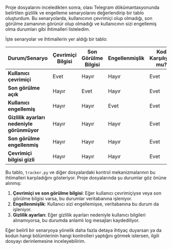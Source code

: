 Proje dosyalarını inceledikten sonra, olası Telegram dökümantasyonunda belirtilen gizlilik ve engelleme senaryolarını değerlendirip bir tablo oluşturdum. Bu senaryolarda, kullanıcının çevrimiçi olup olmadığı, son görülme zamanının görünür olup olmadığı ve kullanıcının sizi engellemiş olma durumları gibi ihtimalleri listeledim.

İşte senaryolar ve ihtimallerin yer aldığı bir tablo:

| **Durum/Senaryo**              | **Çevrimiçi Bilgisi** | **Son Görülme Bilgisi** | **Engellenmişlik** | **Kod Karşılıyor mu?** |
|---------------------------------|-----------------------|-------------------------|--------------------|------------------------|
| **Kullanıcı çevrimiçi**         | Evet                  | Hayır                   | Hayır               | Evet                   |
| **Son görülme açık**            | Hayır                 | Evet                    | Hayır               | Evet                   |
| **Kullanıcı engellemiş**        | Hayır                 | Hayır                   | Evet                | Evet                   |
| **Gizlilik ayarları nedeniyle görünmüyor** | Hayır  | Hayır                   | Hayır               | Evet                   |
| **Son görülme engellenmiş**     | Hayır                 | Hayır                   | Hayır               | Evet                   |
| **Çevrimiçi bilgisi gizli**     | Hayır                 | Hayır                   | Hayır               | Evet                   |

Bu tablo, `tracker.py` ve diğer dosyalardaki kontrol mekanizmalarının bu ihtimalleri karşıladığını gösteriyor. Proje dosyalarında şu durumlar göz önüne alınmış:

1. **Çevrimiçi ve son görülme bilgisi**: Eğer kullanıcı çevrimiçiyse veya son görülme bilgisi varsa, bu durumlar veritabanına işleniyor.
2. **Engellenmişlik**: Kullanıcı sizi engellemişse, veritabanına bu durum da işleniyor.
3. **Gizlilik ayarları**: Eğer gizlilik ayarları nedeniyle kullanıcı bilgileri alınamıyorsa, bu durumda anlamlı log mesajları kaydediliyor.

Eğer belirli bir senaryoya yönelik daha fazla detaya ihtiyaç duyarsan ya da kodun hangi bölümlerinin hangi kontrolleri yaptığını görmek istersen, ilgili dosyayı derinlemesine inceleyebilirim.